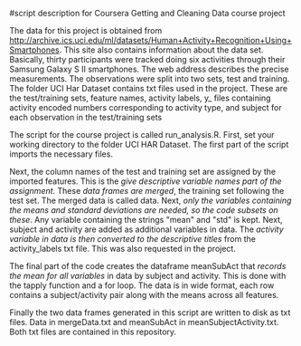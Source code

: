 #script description for Coursera Getting and Cleaning Data course project

The data for this project is obtained from http://archive.ics.uci.edu/ml/datasets/Human+Activity+Recognition+Using+Smartphones. 
This site also contains information about the data set. Basically, thirty participants were tracked doing six activities through their 
Samsung Galaxy S II smartphones. The web address describes the precise measurements. The observations were split into two sets, test and training.
The folder UCI Har Dataset contains txt files used in the project. These are the test/training sets, feature names, activity labels, y_ files containing activity encoded numbers 
corresponding to activity type, and subject for each observation in the test/training sets 

The script for the course project is called run_analysis.R. First, set your working directory to the folder UCI HAR Dataset.
The first part of the script imports the necessary files. 

Next, the column names of the test and training set are assigned by the imported features. This is the *give descriptive variable
names part of the assignment*. These *data frames are merged*, the training set following the test set.
The merged data is called data. Next, *only the 
variables containing the means and standard deviations are needed, so the code subsets on these*. Any variable containing the 
strings "mean" and "std" is kept. Next, subject and activity are added as additional variables in data. The *activity variable in data is then converted to the descriptive titles* from the activity_labels txt file.
This was also requested in the project.   

The final part of the code creates the dataframe meanSubAct that *records the mean for all variables* in data by 
subject and activity. This is done with the tapply function and a for loop. The data is in wide format, each row contains a subject/activity
pair along with the means across all features. 

Finally the two data frames generated in this script are written to disk as txt files. Data in mergeData.txt and meanSubAct
in meanSubjectActivity.txt. Both txt files are contained in this repository. 

